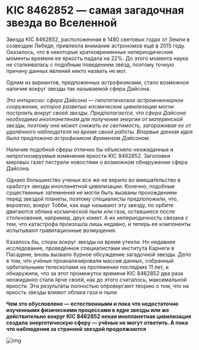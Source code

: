# KIC 8462852 — самая загадочная звезда во Вселенной

Звезда KIC 8462852, расположенная в 1480 световых годах от Земли в созвездии Лебедя, привлекла внимание астрономов ещё в 2015 году. Оказалось, что в некоторые кратковременные непериодические моменты времени ее яркость падала на 22%. До этого момента наука не сталкивалась с подобным поведением звёзд, поэтому точную причину данных явлений никто назвать не мог.


Одним из вариантов, предложенных астрофизиками, стало возможное наличие вокруг звезды так называемой сфера Дайсона.

_Это интересно: сфера Дайсона — гипотетическое астроинженерное сооружение, которое развитые космические цивилизации могли построить вокруг своей звезды. Предполагается, что сфера Дайсона необходима инопланетянам для получения энергии от материнской звезды, поэтому она может снижать ее светимость, загораживая ее от удалённого наблюдателя на время своей работы. Впервые данная идея была предложена астрофизиком Фрименом Дайсоном._

Наличие подобной сферы отлично бы объясняло неожиданные и непрогнозируемые изменения яркости KIC 8462852. Заголовки мировых газет пестрели новостями о возможном обнаружении сфера Дайсона.

Однако большинство ученых все же не верило во вмешательство в «работу» звезды инопланетной цивилизации. Конечно, подобные существенные затемнения не могли быть вызваны прохождением перед звездой планеты, поэтому специалисты предположили, что, вероятно, вокруг Тобби, как еще называют эту звезду, по орбите двигаются облака космической пыли или газа, оставшиеся после столкновения, например, двух комет. А их непериодичность связана с тем, что катастрофа произошла лишь недавно, и теперь ее компоненты испытывают гравитационные возмущения.

Казалось бы, споры вокруг звезды на время утихли. Но недавнее исследование, проведённое специалистами института Карнеги в Пасадене, вновь вызвало бурное обсуждение загадочной звезды. Дело в том, что учёные проанализировали массив данных, собранный орбитальными телескопами на протяжении последних 11 лет, и обнаружили, что за этот промежуток времени KIC 8462852 два раза неожиданно стала ярче своей, как до этого считалось, максимальной яркости. Эти результаты полностью опровергают теорию о том, что на яркость звезды влияют облака газа и пыли.

**Чем это обусловлено — естественными и пока что недостаточно изученными физическими процессами в ядре звезды или же действительно вокруг KIC 8462852 некая инопланетная цивилизация создала энергетическую сферу — учёные не могут ответить. А пока что наблюдения за странной звездой продолжаются**

![img](https://mydiscoveries.ru/wp-content/uploads/2017/10/Sfera-Daysona-e1508665729356.jpg "Картинка")
